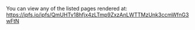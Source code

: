 You can view any of the listed pages rendered at:
https://ipfs.io/ipfs/QmUHTv18hfjx4zLTmp9ZxzAnLWTTMzUnk3ccmWfnG3wFtN
